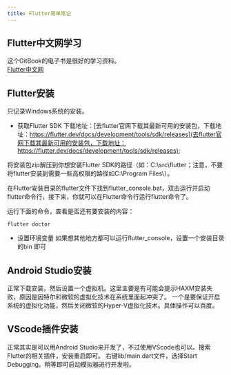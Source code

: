 ```yaml
---
title: Flutter简单笔记
---
```


## Flutter中文网学习
这个GitBook的电子书是很好的学习资料。<br/>
[Flutter中文网](https://book.flutterchina.club)


## Flutter安装
只记录Windows系统的安装。

- 获取Flutter SDK
下载地址：[去flutter官网下载其最新可用的安装包，下载地址：https://flutter.dev/docs/development/tools/sdk/releases](去flutter官网下载其最新可用的安装包，下载地址：https://flutter.dev/docs/development/tools/sdk/releases);

将安装包zip解压到你想安装Flutter SDK的路径（如：C:\src\flutter；注意，不要将flutter安装到需要一些高权限的路径如C:\Program Files\）。

在Flutter安装目录的flutter文件下找到flutter_console.bat，双击运行并启动flutter命令行，接下来，你就可以在Flutter命令行运行flutter命令了。

运行下面的命令，查看是否还有要安装的内容：

```
flutter doctor
```

- 设置环境变量
如果想其他地方都可以运行flutter_console，设置一个安装目录的bin 即可

## Android Studio安装
正常下载安装，然后设置一个虚拟机。这里主要是有可能会提示HAXM安装失败，原因是因特尔和微软的虚拟化技术在系统里面起冲突了。
一个是要保证开启系统的虚拟化功能，然后关闭微软的Hyper-V虚拟化技术。具体操作可以百度。

## VScode插件安装
正常其实是可以用Android Studio来开发了，不过使用VScode也可以。搜索Flutter的相关插件，安装重启即可。
右键lib/main.dart文件，选择Start Debugging。稍等即可启动模拟器进行开发啦。
